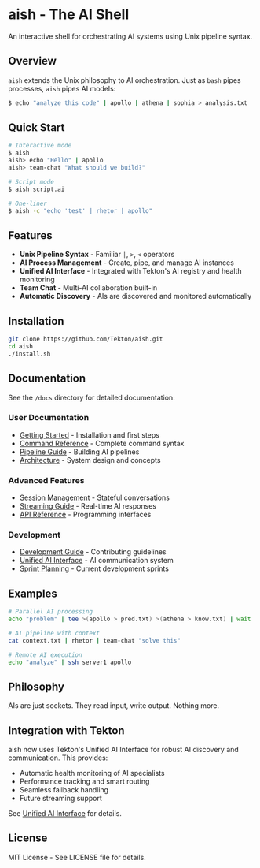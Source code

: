 # aish - The AI Shell

An interactive shell for orchestrating AI systems using Unix pipeline syntax.

## Overview

`aish` extends the Unix philosophy to AI orchestration. Just as `bash` pipes processes, `aish` pipes AI models:

```bash
$ echo "analyze this code" | apollo | athena | sophia > analysis.txt
```

## Quick Start

```bash
# Interactive mode
$ aish
aish> echo "Hello" | apollo
aish> team-chat "What should we build?"

# Script mode
$ aish script.ai

# One-liner
$ aish -c "echo 'test' | rhetor | apollo"
```

## Features

- **Unix Pipeline Syntax** - Familiar `|`, `>`, `<` operators
- **AI Process Management** - Create, pipe, and manage AI instances
- **Unified AI Interface** - Integrated with Tekton's AI registry and health monitoring
- **Team Chat** - Multi-AI collaboration built-in
- **Automatic Discovery** - AIs are discovered and monitored automatically

## Installation

```bash
git clone https://github.com/Tekton/aish.git
cd aish
./install.sh
```

## Documentation

See the `/docs` directory for detailed documentation:

### User Documentation
- [Getting Started](docs/getting-started.md) - Installation and first steps
- [Command Reference](docs/command-reference.md) - Complete command syntax
- [Pipeline Guide](docs/pipeline-guide.md) - Building AI pipelines
- [Architecture](docs/architecture/) - System design and concepts

### Advanced Features
- [Session Management](docs/sessions.md) - Stateful conversations
- [Streaming Guide](docs/streaming.md) - Real-time AI responses
- [API Reference](docs/api/) - Programming interfaces

### Development
- [Development Guide](docs/development/) - Contributing guidelines
- [Unified AI Interface](docs/api/unified_ai_interface.md) - AI communication system
- [Sprint Planning](docs/sprints/) - Current development sprints

## Examples

```bash
# Parallel AI processing
echo "problem" | tee >(apollo > pred.txt) >(athena > know.txt) | wait

# AI pipeline with context
cat context.txt | rhetor | team-chat "solve this"

# Remote AI execution
echo "analyze" | ssh server1 apollo
```

## Philosophy

AIs are just sockets. They read input, write output. Nothing more.

## Integration with Tekton

aish now uses Tekton's Unified AI Interface for robust AI discovery and communication. This provides:
- Automatic health monitoring of AI specialists
- Performance tracking and smart routing
- Seamless fallback handling
- Future streaming support

See [Unified AI Interface](docs/api/unified_ai_interface.md) for details.

## License

MIT License - See LICENSE file for details.